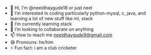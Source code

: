 - 👋 Hi, I’m @neeldhaygude18 or just neel
- 👀 I’m interested in coding particularly python-mysql, c, java, and learning a lot of new stuff like ml, stack
- 🌱 I’m currently learning stack
- 💞️ I’m looking to collaborate on anything
- 📫 How to reach me neeldhaygude9@gmail.com
- 😄 Pronouns: he/him
- ⚡ Fun fact: i am a club cricketer
